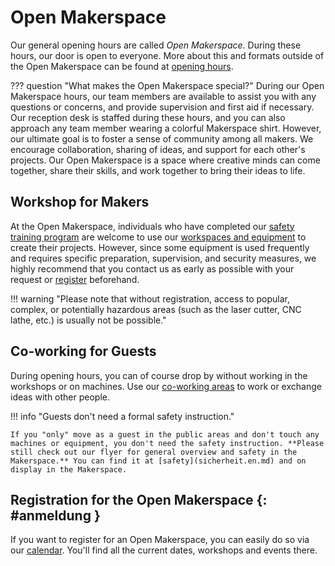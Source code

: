 # Open Makerspace


Our general opening hours are called *Open Makerspace*. During these hours, our door is open to everyone. More about this and formats outside of the Open Makerspace can be found at [opening hours](oeffnungszeiten.en.md).

??? question "What makes the Open Makerspace special?"
    During our Open Makerspace hours, our team members are available to assist you with any questions or concerns, and provide supervision and first aid if necessary. Our reception desk is staffed during these hours, and you can also approach any team member wearing a colorful Makerspace shirt. However, our ultimate goal is to foster a sense of community among all makers. We encourage collaboration, sharing of ideas, and support for each other's projects. Our Open Makerspace is a space where creative minds can come together, share their skills, and work together to bring their ideas to life.

## Workshop for Makers
At the Open Makerspace, individuals who have completed our [safety training program](unterweisungen.en.md) are welcome to use our [workspaces and equipment](ort.en.md) to create their projects. However, since some equipment is used frequently and requires specific preparation, supervision, and security measures, we highly recommend that you contact us as early as possible with your request or [register](#anmeldung) beforehand.

!!! warning "Please note that without registration, access to popular, complex, or potentially hazardous areas (such as the laser cutter, CNC lathe, etc.) is usually not be possible."


## Co-working for Guests

During opening hours, you can of course drop by without working in the workshops or on machines. Use our [co-working areas](coworking.en.md) to work or exchange ideas with other people. 

!!! info "Guests don't need a formal safety instruction."

    If you "only" move as a guest in the public areas and don't touch any machines or equipment, you don't need the safety instruction. **Please still check out our flyer for general overview and safety in the Makerspace.** You can find it at [safety](sicherheit.en.md) and on display in the Makerspace. 


## Registration for the Open Makerspace {: #anmeldung }

If you want to register for an Open Makerspace, you can easily do so via our [calendar](kalender.en.md). You'll find all the current dates, workshops and events there.
